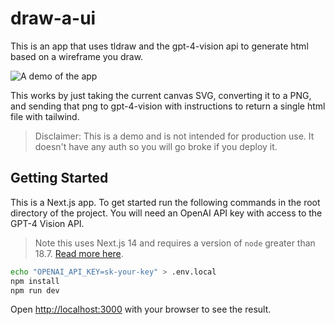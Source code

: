 # draw-a-ui

This is an app that uses tldraw and the gpt-4-vision api to generate html based on a wireframe you draw.

![A demo of the app](./demo.gif)

This works by just taking the current canvas SVG, converting it to a PNG, and sending that png to gpt-4-vision with instructions to return a single html file with tailwind.
> Disclaimer: This is a demo and is not intended for production use. It doesn't have any auth so you will go broke if you deploy it.

## Getting Started

This is a Next.js app. To get started run the following commands in the root directory of the project. You will need an OpenAI API key with access to the GPT-4 Vision API.

> Note this uses Next.js 14 and requires a version of `node` greater than 18.7. [Read more here](https://nextjs.org/docs/pages/building-your-application/upgrading/version-14).

```bash
echo "OPENAI_API_KEY=sk-your-key" > .env.local
npm install
npm run dev
```

Open [http://localhost:3000](http://localhost:3000) with your browser to see the result.
